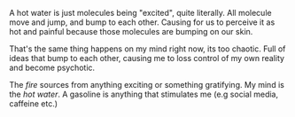 

A hot water is just molecules being "excited", quite literally. All molecule move and jump, and bump to each other. Causing for us to perceive it as hot and painful because those molecules are bumping on our skin.

That's the same thing happens on my mind right now, its too chaotic. Full of ideas that bump to each other, causing me to loss control of my own reality and become psychotic. 

The *fire* sources from anything exciting or something gratifying. My mind is the *hot water*. 
A gasoline is anything that stimulates me (e.g social media, caffeine etc.)